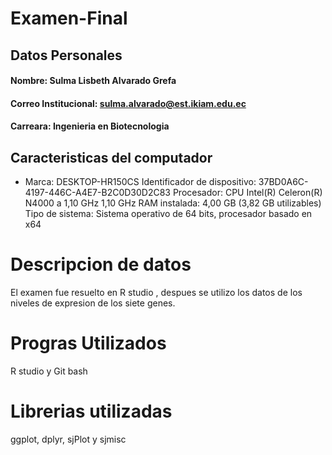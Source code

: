 # Examen-Final
## Datos Personales
#### Nombre: Sulma Lisbeth Alvarado Grefa
#### Correo Institucional: sulma.alvarado@est.ikiam.edu.ec
#### Carreara: Ingenieria en Biotecnologia 
## Caracteristicas del computador
- Marca: DESKTOP-HR150CS
Identificador de dispositivo: 37BD0A6C-4197-446C-A4E7-B2C0D30D2C83
Procesador: CPU Intel(R) Celeron(R) N4000 a 1,10 GHz 1,10 GHz
RAM instalada: 4,00 GB (3,82 GB utilizables)
Tipo de sistema: Sistema operativo de 64 bits, procesador basado en x64
# Descripcion de datos
El examen fue resuelto en R  studio , despues se  utilizo los datos de los niveles de expresion de los siete genes.
# Progras  Utilizados
R studio y  Git bash
# Librerias utilizadas
ggplot, dplyr, sjPlot y sjmisc

